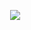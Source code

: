 ⠀⠀⠀⠀⠀⠀⠀⠀⠀⠀⠀![](https://komarev.com/ghpvc/?username=your-github-username&label=⠀+🎀+⠀&color=FFB4CB&style=plastic)


